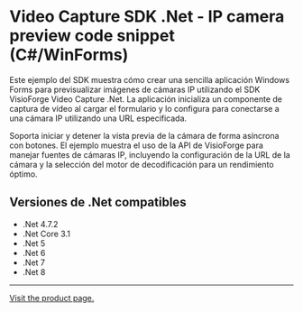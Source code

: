 ﻿# Video Capture SDK .Net - IP camera preview code snippet (C#/WinForms)

Este ejemplo del SDK muestra cómo crear una sencilla aplicación Windows Forms para previsualizar imágenes de cámaras IP utilizando el SDK VisioForge Video Capture .Net. La aplicación inicializa un componente de captura de vídeo al cargar el formulario y lo configura para conectarse a una cámara IP utilizando una URL especificada.

Soporta iniciar y detener la vista previa de la cámara de forma asíncrona con botones. El ejemplo muestra el uso de la API de VisioForge para manejar fuentes de cámaras IP, incluyendo la configuración de la URL de la cámara y la selección del motor de decodificación para un rendimiento óptimo.

## Versiones de .Net compatibles

* .Net 4.7.2
* .Net Core 3.1
* .Net 5
* .Net 6
* .Net 7
* .Net 8

---

[Visit the product page.](https://www.visioforge.com/video-capture-sdk-net)

